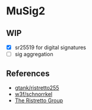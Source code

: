 # MuSig2

## WIP
- [x] sr25519 for digital signatures
- [ ] sig aggregation

## References
- [gtank/ristretto255]
- [w3f/schnorrkel]
- [The Ristretto Group]

[gtank/ristretto255]: https://pkg.go.dev/mod/github.com/gtank/ristretto255@v0.1.2
[The Ristretto Group]: https://ristretto.group/
[w3f/schnorrkel]: https://github.com/w3f/schnorrkel
